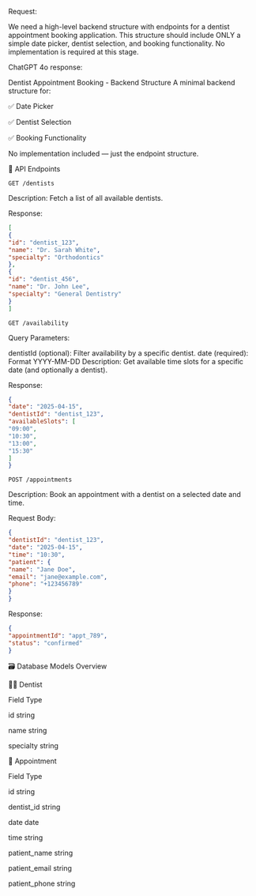 Request:

We need a high-level backend structure with endpoints for a dentist appointment booking application. This structure should include ONLY a simple date picker, dentist selection, and booking functionality. No implementation is required at this stage.

ChatGPT 4o response:

Dentist Appointment Booking - Backend Structure
A minimal backend structure for:

✅ Date Picker

✅ Dentist Selection

✅ Booking Functionality

No implementation included — just the endpoint structure.

📁 API Endpoints

`GET /dentists`

Description: Fetch a list of all available dentists.

Response:


```json
[
{
"id": "dentist_123",
"name": "Dr. Sarah White",
"specialty": "Orthodontics"
},
{
"id": "dentist_456",
"name": "Dr. John Lee",
"specialty": "General Dentistry"
}
]
```

`GET /availability`

Query Parameters:

dentistId (optional): Filter availability by a specific dentist.
date (required): Format YYYY-MM-DD
Description: Get available time slots for a specific date (and optionally a dentist).

Response:
```json
{
"date": "2025-04-15",
"dentistId": "dentist_123",
"availableSlots": [
"09:00",
"10:30",
"13:00",
"15:30"
]
}
```

`POST /appointments`

Description: Book an appointment with a dentist on a selected date and time.

Request Body:
```json
{
"dentistId": "dentist_123",
"date": "2025-04-15",
"time": "10:30",
"patient": {
"name": "Jane Doe",
"email": "jane@example.com",
"phone": "+123456789"
}
}
```
Response:

```json
{
"appointmentId": "appt_789",
"status": "confirmed"
}
```

🗃️ Database Models Overview

🧑‍⚕️ Dentist

Field	Type

id	string

name	string

specialty	string

📆 Appointment

Field	Type

id	string

dentist_id	string

date	date

time	string

patient_name	string

patient_email	string

patient_phone	string
